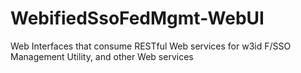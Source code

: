 # WebifiedSsoFedMgmt-WebUI
Web Interfaces that consume RESTful Web services for w3id F/SSO Management Utility, and other Web services

